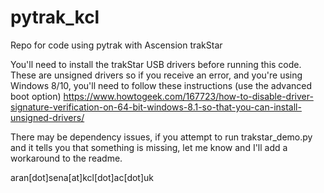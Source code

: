 # pytrak_kcl
Repo for code using pytrak with Ascension trakStar

You'll need to install the trakStar USB drivers before running this code. These are unsigned drivers so if you receive an error, and you're using Windows 8/10, you'll need to follow these instructions (use the advanced boot option) https://www.howtogeek.com/167723/how-to-disable-driver-signature-verification-on-64-bit-windows-8.1-so-that-you-can-install-unsigned-drivers/

There may be dependency issues, if you attempt to run trakstar_demo.py and it tells you that something is missing, let me know and I'll add a workaround to the readme.

aran[dot]sena[at]kcl[dot]ac[dot]uk
